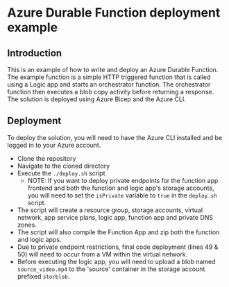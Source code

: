 # Azure Durable Function deployment example

## Introduction

This is an example of how to write and deploy an Azure Durable Function. The example function is a simple HTTP triggered function that is called using a Logic app and starts an orchestrator function. The orchestrator function then executes a blob copy activity before returning a response. The solution is deployed using Azure Bicep and the Azure CLI.

## Deployment

To deploy the solution, you will need to have the Azure CLI installed and be logged in to your Azure account.

- Clone the repository
- Navigate to the cloned directory
- Execute the `./deploy.sh` script
  - NOTE: If you want to deploy private endpoints for the function app frontend and both the function and logic app's storage accounts, you will need to set the `isPrivate` variable to `true` in the `deploy.sh` script.
- The script will create a resource group, storage accounts, virtual network, app service plans, logic app, function app and private DNS zones.
- The script will also compile the Function App and zip both the function and logic apps.
- Due to private endpoint restrictions, final code deployment (lines 49 & 50) will need to occur from a VM within the virtual network.
- Before executing the logic app, you will need to upload a blob named `source_video.mp4` to the 'source' container in the storage account prefixed `storblob`.
